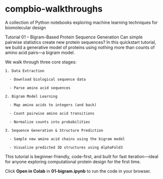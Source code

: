 # compbio-walkthroughs
A collection of Python notebooks exploring machine learning techniques for biomolecular design

  Tutorial 01 – Bigram-Based Protein Sequence Generation
  Can simple pairwise statistics create new protein sequences?
  In this quickstart tutorial, we build a generative model of proteins using nothing more than counts of amino acid pairs—a bigram model.
  
  We walk through three core stages:
  
    1. Data Extraction
  
      - Download biological sequence data
  
      - Parse amino acid sequences
  
    2. Bigram Model Learning
  
      - Map amino acids to integers (and back)
  
      - Count pairwise amino acid transitions
  
      - Normalize counts into probabilities
  
    3. Sequence Generation & Structure Prediction
  
      - Sample new amino acid chains using the bigram model
  
      - Visualize predicted 3D structures using AlphaFold3
  
  This tutorial is beginner-friendly, code-first, and built for fast iteration—ideal for anyone exploring computational protein design for the first time.

  Click **Open in Colab** in **01-bigram.ipynb** to run the code in your browser.
